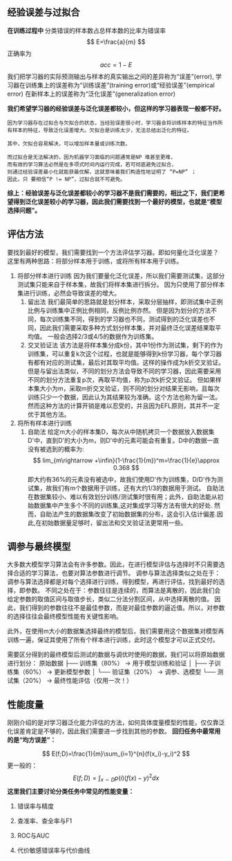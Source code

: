 ## 经验误差与过拟合
<b>在训练过程中 </b>
分类错误的样本数占总样本数的比率为错误率
$$
E=\frac{a}{m}
$$
正确率为
$$
acc=1-E
$$
我们把学习器的实际预测输出与样本的真实输出之间的差异称为“误差”(error),
学习器在训练集上的误差称为“训练误差”(training error)或“经验误差”(empirical error)
在新样本上的误差称为“泛化误差”(generalization error)

<b>
我们希望学习器的经验误差与泛化误差都较小，但这样的学习器表现一般都不好。
</b>

```
因为学习器存在过拟合与欠拟合的状态，当经验误差很小时，学习器会将训练样本的特征当作所有样本的特征，导致泛化误差增大。欠拟合是训练太少，无法总结出泛化的特征。

其中，欠拟合容易解决，可以增加样本量或训练次数。

而过拟合是无法解决的，因为机器学习面临的问题通常是NP 难甚至更难，
而有效的学习算法必然是在多项式时间内运行完成，若可彻底避免过拟合，
则通过经验误差最小化就能获最优解，这就意味着我们构造性地证明了 “P=NP” ；
因此，只 要相信“P != NP”，过拟合就不可避免。
```

<b>综上：经验误差与泛化误差都较小的学习器不是我们需要的，相比之下，我们更希望得到泛化误差较小的学习器，因此我们需要找到一个最好的模型，也就是“模型选择问题”。</b>

## 评估方法
要找到最好的模型，我们需要找到一个方法评估学习器。即如何量化泛化误差？
这里有两种思路：将部分样本用于训练，或将所有样本用于训练。
1. 将部分样本进行训练
因为我们要量化泛化误差，所以我们需要测试集，这部分测试集只能来自于样本集，故我们将样本集进行拆分。
因为只使用了部分样本集进行训练，必然会导致误差的增大。
    1. 留出法
    我们最简单的思路就是划分样本，采取分层抽样，即测试集中正例比例与训练集中正例比例相同，反例比例亦然。
    但是因为划分的方法不同，每次训练集不同，得到的学习器也不同，测试得到的泛化误差也不同，因此我们需要采取多种方式划分样本集，并对最终泛化误差结果取平均值。
    一般会选择2/3或4/5的数据作为训练集。
    2. 交叉验证法
    该方法是将样本集分成k份，其中1份作为测试集，剩下的作为训练集，可以重复k次这个过程，也就是能够得到k份学习器，每个学习器有都有对应的测试集，最后对其取平均值。这样的操作成为k折交叉验证。
    但是与留出法类似，不同的划分方法会导致不同的学习器，因此需要采用不同的划分方法重复p次，再取平均值，称为p次k折交叉验证。
    但如果样本集大小为m，采取m折交叉验证，则不同的划分对结果无影响，且每次训练只少一个数据，因此认为其结果较为准确。这个方法也称为留一法。然而这种方法的计算开销是难以忍受的，并且因为EFL原则，其并不一定优于其他方法。
2. 将所有样本进行训练
    1. 自助法
    给定m大小的样本集D，每次从中随机拷贝一个数据放入数据集D'中，直到D'的大小为m，则D'中的元素可能会有重复。D中的数据一直没有被选到的概率为:
    $$
    lim_{m\rightarrow +\infin}(1-\frac{1}{m})^m=\frac{1}{e}\approx 0.368
    $$
    即大约有36%的元素没有被选中，故我们使用D'作为训练集，D/D'作为测试集，故我们有m个数据用于训练，还有大约1/3的数据用于测试。
    自助法在数据集较小、难以有效划分训练/测试集时很有用；此外，自助法能从初始数据集中产生多个不同的训练集,这对集成学习等方法有很大的好处.
    然而，自助法产生的数据集改变了初始数据集的分布，这会引入估计偏差.因此,在初始数据量足够时，留出法和交叉验证法更常用一些。

## 调参与最终模型
大多数大模型学习算法会有许多参数。因此，在进行模型评估与选择时不只需要选择合适的学习算法，也要对算法参数进行调节。
调参与算法选择类似之处在于：调参与算法选择都是对每个选择进行训练，得到模型，再进行评估，找到最好的选择，即参数。
不同之处在于：参数往往是连续的，而算法是离散的，因此我们会给定参数的取值区间与取值步长，类似二分法分割区间，从中选择离散的值。
因此，我们得到的参数往往不是最佳参数，而是对最佳参数的逼近值。所以，对参数的选择往往会最终模型性能有关键性影响。

此外，在使用m大小的数据集选择最终的模型后，我们需要用这个数据集对模型再训练一遍，保证其使用了所有个样本进行训练，此时这个模型才可以正式交付。

需要区分得到的最终模型后测试的数据与调优时使用的数据，我们可以将原始数据进行划分：
原始数据
├── 训练集（80%） → 用于模型训练和验证
│   ├── 子训练集（60%） → 更新模型参数
│   └── 验证集（20%） → 调参、选模型
└── 测试集（20%） → 最终性能评估（仅用一次！）

## 性能度量
刚刚介绍的是对学习器泛化能力评估的方法，如何具体度量模型的性能，仅仅靠泛化误差肯定是不够的，因此我们需要进一步找到其他的参数。
<b>
回归任务中最常用的是“均方误差”：
</b>

$$
E(f;D)=\frac{1}{m}\sum_{i=1}^{n}(f(x_i)-y_i)^2
$$
更一般的：
$$
E(f;D)=\int_{x \sim D}p(i)(f(x)-y)^2dx
$$
<b>这里我们主要讨论分类任务中常见的性能变量：</b>

1. 错误率与精度

2. 查准率、查全率与F1
3. ROC与AUC
4. 代价敏感错误率与代价曲线
